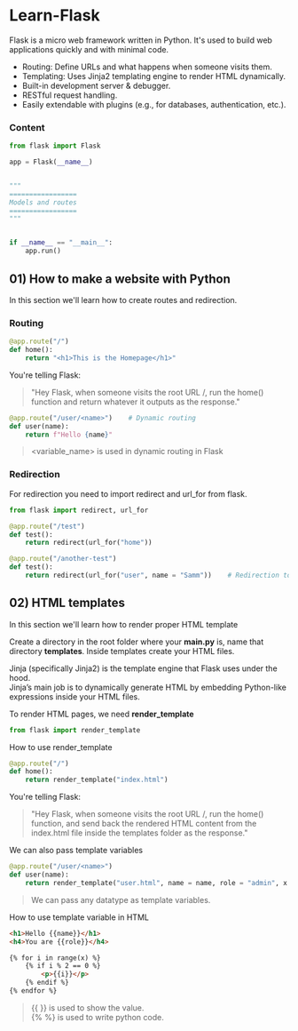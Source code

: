 # Learn-Flask

Flask is a micro web framework written in Python. It's used to build web applications quickly and with minimal code.

- Routing: Define URLs and what happens when someone visits them.
- Templating: Uses Jinja2 templating engine to render HTML dynamically.
- Built-in development server & debugger.
- RESTful request handling.
- Easily extendable with plugins (e.g., for databases, authentication, etc.).

### Content

```python
from flask import Flask

app = Flask(__name__)


"""
================= 
Models and routes
================= 
"""


if __name__ == "__main__":
    app.run()
```

## 01) How to make a website with Python

In this section we'll learn how to create routes and redirection.

### Routing
```python
@app.route("/")
def home():
    return "<h1>This is the Homepage</h1>"
```
You're telling Flask:
> "Hey Flask, when someone visits the root URL /, run the home() function and return whatever it outputs as the response."

```python
@app.route("/user/<name>")    # Dynamic routing
def user(name):
    return f"Hello {name}"
```
> <variable_name> is used in dynamic routing in Flask


### Redirection
For redirection you need to import redirect and url_for from flask.
```python
from flask import redirect, url_for
```

```python
@app.route("/test")
def test():
    return redirect(url_for("home"))
```

```python
@app.route("/another-test")
def test():
    return redirect(url_for("user", name = "Samm"))    # Redirection to dynamic routes
```

## 02) HTML templates

In this section we'll learn how to render proper HTML template

Create a directory in the root folder where your **main.py** is, name that directory **templates**. Inside templates create your HTML files.

Jinja (specifically Jinja2) is the template engine that Flask uses under the hood. <br>
Jinja’s main job is to dynamically generate HTML by embedding Python-like expressions inside your HTML files.

To render HTML pages, we need **render_template**
```python
from flask import render_template
```

How to use render_template
```python
@app.route("/")
def home():
    return render_template("index.html")
```
You're telling Flask:
> "Hey Flask, when someone visits the root URL /, run the home() function, and send back the rendered HTML content from the index.html file inside the templates folder as the response."

We can also pass template variables
```python
@app.route("/user/<name>")
def user(name):
    return render_template("user.html", name = name, role = "admin", x = 10)
```
> We can pass any datatype as template variables.

How to use template variable in HTML
```html
<h1>Hello {{name}}</h1>
<h4>You are {{role}}</h4>
```

```html
{% for i in range(x) %} 
    {% if i % 2 == 0 %}
        <p>{{i}}</p>
    {% endif %}
{% endfor %}
```
> {{ }} is used to show the value. <br> {% %} is used to write python code.
